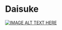 # Daisuke

[![IMAGE ALT TEXT HERE](http://img.youtube.com/vi/XUV863a1Lok/0.jpg)](http://www.youtube.com/watch?v=XUV863a1Lok)

